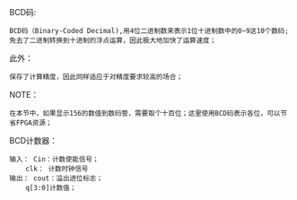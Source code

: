 BCD码:

	BCD码（Binary-Coded Decimal‎),用4位二进制数来表示1位十进制数中的0~9这10个数码;免去了二进制转换到十进制的浮点运算，因此极大地加快了运算速度；

此外：
	
	保存了计算精度，因此同样适应于对精度要求较高的场合；

NOTE：

	在本节中，如果显示156的数值到数码管，需要取个十百位；这里使用BCD码表示各位，可以节省FPGA资源；

BCD计数器：

	输入：	Cin：计数使能信号；
		clk： 计数时钟信号
	输出：	cout：溢出进位标志；
		q[3:0]计数值；



